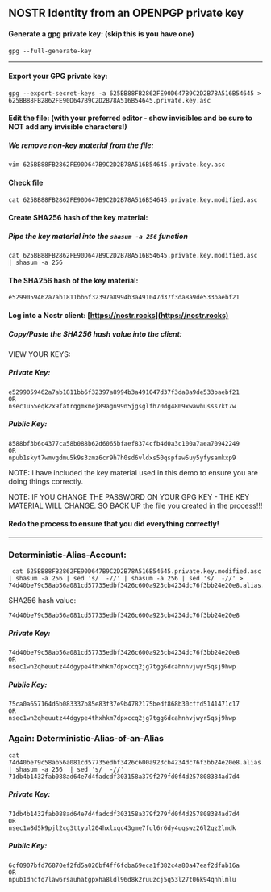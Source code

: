 ## NOSTR Identity from an OPENPGP private key

#### Generate a gpg private key: (skip this is you have one)

```
gpg --full-generate-key
```

---

#### Export your GPG private key:

```
gpg --export-secret-keys -a 625BB88FB2862FE90D647B9C2D2B78A516B54645 > 625BB88FB2862FE90D647B9C2D2B78A516B54645.private.key.asc
```

#### Edit the file: (with your preferred editor - show invisibles and be sure to NOT add any invisible characters!)


##### We remove non-key material from the file:

```
vim 625BB88FB2862FE90D647B9C2D2B78A516B54645.private.key.asc
```

#### Check file

```
cat 625BB88FB2862FE90D647B9C2D2B78A516B54645.private.key.modified.asc
```

#### Create SHA256 hash of the key material:

##### Pipe the key material into the `shasum -a 256` function
```
cat 625BB88FB2862FE90D647B9C2D2B78A516B54645.private.key.modified.asc | shasum -a 256
```

#### The SHA256 hash of the key material:
```
e5299059462a7ab1811bb6f32397a8994b3a491047d37f3da8a9de533baebf21
```

#### Log into a Nostr client: [https://nostr.rocks](https://nostr.rocks)


##### Copy/Paste the SHA256 hash value into the client:

VIEW YOUR KEYS:

##### Private Key:

```
e5299059462a7ab1811bb6f32397a8994b3a491047d37f3da8a9de533baebf21
OR
nsec1u55eqk2x9fatrqgmkmej89agn99n5jgsglfh70dg4809xwawhusss7kt7w
```

##### Public Key:

```
8588bf3b6c4377ca58b088b62d6065bfaef8374cfb4d0a3c100a7aea70942249
OR
npub1skyt7wmvgdmu5k9s3zmz6cr9h7h0sd6vldxs50qspfaw5uy5yfysamkxp9
```

NOTE: I have included the key material used in this demo to ensure you are doing things correctly.

NOTE: IF YOU CHANGE THE PASSWORD ON YOUR GPG KEY - THE KEY MATERIAL WILL CHANGE. SO BACK UP the file you created in the process!!! 

#### Redo the process to ensure that you did everything correctly!

---

### Deterministic-Alias-Account:

```
 cat 625BB88FB2862FE90D647B9C2D2B78A516B54645.private.key.modified.asc | shasum -a 256 | sed 's/  -//' | shasum -a 256 | sed 's/  -//' > 74d40be79c58ab56a081cd57735edbf3426c600a923cb4234dc76f3bb24e20e8.alias.txt
```

SHA256 hash value:

```
74d40be79c58ab56a081cd57735edbf3426c600a923cb4234dc76f3bb24e20e8
```

##### Private Key:

```
74d40be79c58ab56a081cd57735edbf3426c600a923cb4234dc76f3bb24e20e8
OR
nsec1wn2qheuutz44dgype4thxhkm7dpxccq2jg7tgg6dcahnhvjwyr5qsj9hwp
```

##### Public Key:

```
75ca0a657164d6b083337b85e83f37e9b4782175bedf868b30cffd5141471c17
OR
nsec1wn2qheuutz44dgype4thxhkm7dpxccq2jg7tgg6dcahnhvjwyr5qsj9hwp
```

### Again: Deterministic-Alias-of-an-Alias

```
cat 74d40be79c58ab56a081cd57735edbf3426c600a923cb4234dc76f3bb24e20e8.alias.txt | shasum -a 256  | sed 's/  -//'
71db4b1432fab088ad64e7d4fadcdf303158a379f279fd0f4d257808384ad7d4
```

##### Private Key:

```
71db4b1432fab088ad64e7d4fadcdf303158a379f279fd0f4d257808384ad7d4
OR
nsec1w8d5k9pjl2cg3ttyul204hxlxqc43gme7ful6r6dy4uqswz26l2qz2lmdk
```

##### Public Key:

```
6cf0907bfd76870ef2fd5a026bf4ff6fcba69eca1f382c4a80a47eaf2dfab16a
OR
npub1dncfq7law6rsauhatgpxha8ldl96d8k2ruuzcj5q53l27t06k94qnhlmlu
```
